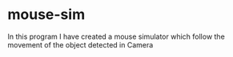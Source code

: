 # mouse-sim
In this program I have created a mouse simulator which follow the movement of the object detected in Camera
